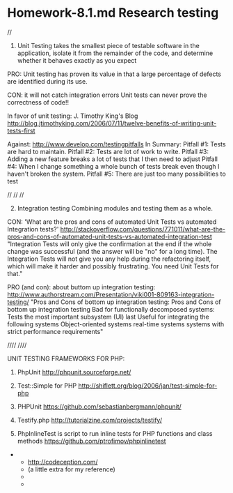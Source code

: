 # Homework-8.1.md  Research testing

//
1)  Unit Testing
takes the smallest piece of testable software in the application, isolate it from the remainder of the code, and determine whether it behaves exactly as you expect

PRO: 
   Unit testing has proven its value in that a large percentage of defects are identified during its use.
   
CON:
    it will not catch integration errors 
    Unit tests can never prove the correctness of code!!
    
    
In favor of unit testing:
   J. Timothy King's Blog
  http://blog.jtimothyking.com/2006/07/11/twelve-benefits-of-writing-unit-tests-first
  
  
  
Against:
   http://www.develop.com/testingpitfalls
      In Summary:
        Pitfall #1: Tests are hard to maintain.
        Pitfall #2: Tests are lot of work to write.
        Pitfall #3: Adding a new feature breaks a lot of tests that I then need to adjust
        Pitfall #4: When I change something a whole bunch of tests break even though I haven't broken the system.
        Pitfall #5: There are just too many possibilities to test
        
        
//
//
//


        
2) Integration testing
    Combining modules and testing them as a whole.
    
CON: 
     'What are the pros and cons of automated Unit Tests vs automated Integration tests?'
    http://stackoverflow.com/questions/771011/what-are-the-pros-and-cons-of-automated-unit-tests-vs-automated-integration-test
        "Integration Tests will only give the confirmation at the end if the whole change was successful 
        (and the answer will be "no" for a long time). The Integration Tests will not give you any help during the refactoring itself, 
        which will make it harder and possibly frustrating. You need Unit Tests for that."
    
    
    
 PRO  (and con):
    about buttom up integration testing:
    http://www.authorstream.com/Presentation/viki001-809163-integration-testing/
        "Pros and Cons of bottom up integration testing: Pros and Cons of bottom up 
        integration testing Bad for functionally decomposed systems: Tests the most 
        important subsystem (UI) last Useful for integrating the following systems 
        Object-oriented systems real-time systems systems with strict performance requirements"
    
    
    
////
////

    
UNIT TESTING FRAMEWORKS FOR PHP:

1.  PhpUnit
     http://phpunit.sourceforge.net/

2.  Test::Simple for PHP
     http://shiflett.org/blog/2006/jan/test-simple-for-php

3. PHPUnit
    https://github.com/sebastianbergmann/phpunit/


4.  Testify.php
    http://tutorialzine.com/projects/testify/

5.  PhpInlineTest is script to run inline tests for PHP functions and class methods
    https://github.com/ptrofimov/phpinlinetest



 * *  http://codeception.com/
   *  (a little extra for my reference)
   *  
   *  
  

    